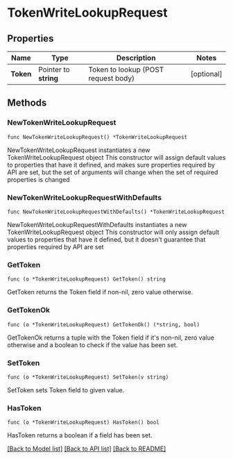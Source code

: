 # TokenWriteLookupRequest

## Properties

Name | Type | Description | Notes
------------ | ------------- | ------------- | -------------
**Token** | Pointer to **string** | Token to lookup (POST request body) | [optional] 

## Methods

### NewTokenWriteLookupRequest

`func NewTokenWriteLookupRequest() *TokenWriteLookupRequest`

NewTokenWriteLookupRequest instantiates a new TokenWriteLookupRequest object
This constructor will assign default values to properties that have it defined,
and makes sure properties required by API are set, but the set of arguments
will change when the set of required properties is changed

### NewTokenWriteLookupRequestWithDefaults

`func NewTokenWriteLookupRequestWithDefaults() *TokenWriteLookupRequest`

NewTokenWriteLookupRequestWithDefaults instantiates a new TokenWriteLookupRequest object
This constructor will only assign default values to properties that have it defined,
but it doesn't guarantee that properties required by API are set

### GetToken

`func (o *TokenWriteLookupRequest) GetToken() string`

GetToken returns the Token field if non-nil, zero value otherwise.

### GetTokenOk

`func (o *TokenWriteLookupRequest) GetTokenOk() (*string, bool)`

GetTokenOk returns a tuple with the Token field if it's non-nil, zero value otherwise
and a boolean to check if the value has been set.

### SetToken

`func (o *TokenWriteLookupRequest) SetToken(v string)`

SetToken sets Token field to given value.

### HasToken

`func (o *TokenWriteLookupRequest) HasToken() bool`

HasToken returns a boolean if a field has been set.


[[Back to Model list]](../README.md#documentation-for-models) [[Back to API list]](../README.md#documentation-for-api-endpoints) [[Back to README]](../README.md)


